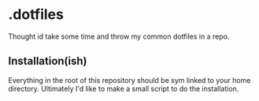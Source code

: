 # .dotfiles

Thought id take some time and throw my common dotfiles in a repo.

## Installation(ish)

Everything in the root of this repository should be sym linked to your home directory. Ultimately I'd like to make a small script to do the installation.

